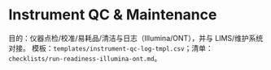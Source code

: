 # Instrument QC & Maintenance

目的：仪器点检/校准/易耗品/清洁与日志（Illumina/ONT），并与 LIMS/维护系统对接。
模板：`templates/instrument-qc-log-tmpl.csv`；清单：`checklists/run-readiness-illumina-ont.md`。
